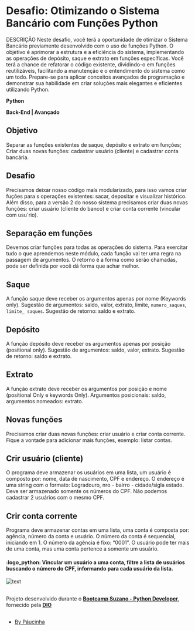 # Desafio: Otimizando o Sistema Bancário com Funções Python

DESCRIÇÃO
Neste desafio, você terá a oportunidade de otimizar o Sistema Bancário previamente desenvolvido com o uso de funções Python. O objetivo é aprimorar a estrutura e a eficiência do sistema, implementando as operações de depósito, saque e extrato em funções específicas. Você terá a chance de refatorar o código existente, dividindo-o em funções reutilizáveis, facilitando a manutenção e o entendimento do sistema como um todo. Prepare-se para aplicar conceitos avançados de programação e demonstrar sua habilidade em criar soluções mais elegantes e eficientes utilizando Python.

**Python**

**Back-End | Avançado**

## Objetivo

Separar as funções existentes de saque, depósito e extrato em funções; Criar duas novas funções: cadastrar usuário (cliente) e cadastrar conta bancária.

## Desafio

Precisamos deixar nosso código maís modularizado, para isso vamos criar fuções para s operações existentes: sacar, depositar e visualizar histórico. Além disso, para a versão 2 do nosso sistema precisamos criar duas novas funções: criar usuário (cliente do banco) e criar conta corrente (vincular com usu´rio).

## Separação em funções

Devemos criar funções para todas as operações do sistema. Para exercitar tudo o que aprendemos neste módulo, cada função vai ter uma regra na passagem de argumentos. O retorno é a forma como serão chamadas, pode ser definida por você dá forma que achar melhor.

## Saque

A função saque deve receber os argumentos apenas por nome (Keywords only).  Sugestão de argumentos: saldo, valor, extrato, limite, `numero_saques`, `limite_ saques`. Sugestão de retorno: saldo e extrato.

## Depósito

A função depósito deve receber os argumentos apenas por posição (positional only). Sugestão de argumentos: saldo, valor, extrato. Sugestão de retorno: saldo e extrato.

## Extrato

A função extrato deve receber os argumentos por posição e nome (positional Only e keywords Only). Argumentos posicionais: saldo, argumentos nomeados: extrato.

## Novas funções

Precisamos criar duas novas funções: criar usuário e criar conta corrente. Fique a vontade para adicionar mais funções, exemplo: listar contas.

## Crir usuário (cliente)

O programa deve armazenar os usuários em uma lista, um usuário é composto por: nome, data de nascimento, CPF e endereço. O endereço é uma string com o formato: Logradouro, nro - bairro - cidade/sigla estado. Deve ser armazenado somente os números do CPF. Não podemos cadastrar 2 usuários com o mesmo CPF.

## Crir conta corrente 

Programa deve armazenar contas em uma lista, uma conta é composta por: agência, número da conta e usuário. O número da conta é sequencial, iniciando em 1. O número da agência é fixo: “0001”. O usuário pode ter mais de uma conta, mas uma conta pertence a somente um usuário.

#### :logo_python: Vincular um usuário a uma conta, filtre a lista de usuários buscando o número do CPF, informando para cada usuário da lista.








![text](https://assets.dio.me/IwGGaOEYVw9pPUMVGEaqp7eKn1gV22wDOHmmAmI0zDY/f:webp/h:221/q:80/L3RyYWNrcy9jb3Zlci83OWZiNzhkZC0xNTQ3LTQ0N2YtYTNkOC04ZGQwMWU1YWMzNTEucG5n)

##

Projeto desenvolvido durante o [**Bootcamp Suzano - Python Developer**](https://www.dio.me/bootcamp/suzano-python-developer), fornecido pela [**DIO**](https://www.dio.me/)

##

- [By Páucinha](https://github.com/Paucinha)